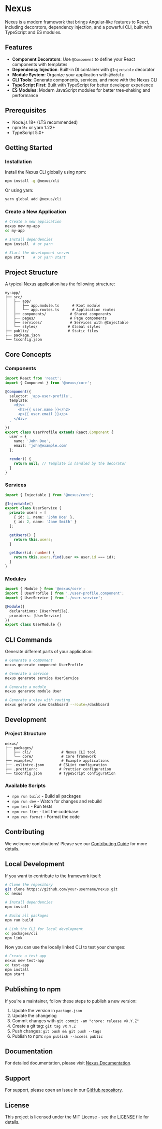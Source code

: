 # Nexus

Nexus is a modern framework that brings Angular-like features to React, including decorators, dependency injection, and a powerful CLI, built with TypeScript and ES modules.

## Features

- **Component Decorators**: Use `@Component` to define your React components with templates
- **Dependency Injection**: Built-in DI container with `@Injectable` decorator
- **Module System**: Organize your application with `@Module`
- **CLI Tools**: Generate components, services, and more with the Nexus CLI
- **TypeScript First**: Built with TypeScript for better developer experience
- **ES Modules**: Modern JavaScript modules for better tree-shaking and performance

## Prerequisites

- Node.js 18+ (LTS recommended)
- npm 9+ or yarn 1.22+
- TypeScript 5.0+

## Getting Started

### Installation

Install the Nexus CLI globally using npm:

```bash
npm install -g @nexus/cli
```

Or using yarn:

```bash
yarn global add @nexus/cli
```

### Create a New Application

```bash
# Create a new application
nexus new my-app
cd my-app

# Install dependencies
npm install  # or yarn

# Start the development server
npm start    # or yarn start
```

## Project Structure

A typical Nexus application has the following structure:

```
my-app/
├── src/
│   ├── app/
│   │   ├── app.module.ts      # Root module
│   │   └── app.routes.ts      # Application routes
│   ├── components/           # Shared components
│   ├── pages/                # Page components
│   ├── services/             # Services with @Injectable
│   └── styles/              # Global styles
├── public/                  # Static files
├── package.json
└── tsconfig.json
```

## Core Concepts

### Components

```typescript
import React from 'react';
import { Component } from '@nexus/core';

@Component({
  selector: 'app-user-profile',
  template: `
    <div>
      <h2>{{ user.name }}</h2>
      <p>{{ user.email }}</p>
    </div>
  `
})
export class UserProfile extends React.Component {
  user = {
    name: 'John Doe',
    email: 'john@example.com'
  };

  render() {
    return null; // Template is handled by the decorator
  }
}
```

### Services

```typescript
import { Injectable } from '@nexus/core';

@Injectable()
export class UserService {
  private users = [
    { id: 1, name: 'John Doe' },
    { id: 2, name: 'Jane Smith' }
  ];

  getUsers() {
    return this.users;
  }

  getUser(id: number) {
    return this.users.find(user => user.id === id);
  }
}
```

### Modules

```typescript
import { Module } from '@nexus/core';
import { UserProfile } from './user-profile.component';
import { UserService } from './user.service';

@Module({
  declarations: [UserProfile],
  providers: [UserService]
})
export class UserModule {}
```

## CLI Commands

Generate different parts of your application:

```bash
# Generate a component
nexus generate component UserProfile

# Generate a service
nexus generate service UserService

# Generate a module
nexus generate module User

# Generate a view with routing
nexus generate view Dashboard --route=/dashboard
```

## Development

### Project Structure

```
nexus/
├── packages/
│   ├── cli/              # Nexus CLI tool
│   └── core/             # Core framework
├── examples/             # Example applications
├── .eslintrc.json       # ESLint configuration
├── .prettierrc          # Prettier configuration
└── tsconfig.json        # TypeScript configuration
```

### Available Scripts

- `npm run build` - Build all packages
- `npm run dev` - Watch for changes and rebuild
- `npm test` - Run tests
- `npm run lint` - Lint the codebase
- `npm run format` - Format the code

## Contributing

We welcome contributions! Please see our [Contributing Guide](CONTRIBUTING.md) for more details.

## Local Development

If you want to contribute to the framework itself:

```bash
# Clone the repository
git clone https://github.com/your-username/nexus.git
cd nexus

# Install dependencies
npm install

# Build all packages
npm run build

# Link the CLI for local development
cd packages/cli
npm link
```

Now you can use the locally linked CLI to test your changes:

```bash
# Create a test app
nexus new test-app
cd test-app
npm install
npm start
```

## Publishing to npm

If you're a maintainer, follow these steps to publish a new version:

1. Update the version in `package.json`
2. Update the changelog
3. Commit changes with `git commit -am "chore: release vX.Y.Z"`
4. Create a git tag: `git tag vX.Y.Z`
5. Push changes: `git push && git push --tags`
6. Publish to npm: `npm publish --access public`

## Documentation

For detailed documentation, please visit [Nexus Documentation](https://nexusjs.org/docs).

## Support

For support, please open an issue in our [GitHub repository](https://github.com/your-username/nexus).

## License

This project is licensed under the MIT License - see the [LICENSE](LICENSE) file for details.
